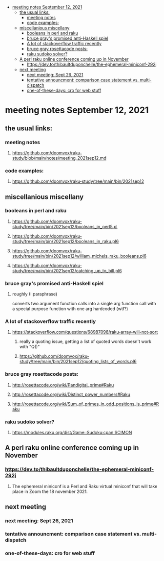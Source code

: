 - [meeting notes September 12, 2021](#org5d53d91)
  - [the usual links:](#orgfe7453f)
    - [meeting notes](#org819dfbb)
    - [code examples:](#org42fc52d)
  - [miscellanious miscellany](#orgf9f5bbe)
    - [booleans in perl and raku](#orgefb6529)
    - [bruce gray's promised anti-Haskell spiel](#org125761f)
    - [A lot of stackoverflow traffic recently](#orgccc76a0)
    - [bruce gray rosettacode posts:](#org3280b0d)
    - [raku sudoko solver?](#orge5612ff)
  - [A perl raku online conference coming up in November](#orgeb0f889)
    - [<https://dev.to/thibaultduponchelle/the-ephemeral-miniconf-292j>](#orgce71b26)
  - [next meeting](#org117cdc1)
    - [next meeting: Sept 26, 2021](#org765c4ca)
    - [tentative announcment: comparison case statement vs. multi-dispatch](#orgaa0a3f1)
    - [one-of-these-days: cro for web stuff](#orga5d6fb0)


<a id="org5d53d91"></a>

# meeting notes September 12, 2021


<a id="orgfe7453f"></a>

## the usual links:


<a id="org819dfbb"></a>

### meeting notes

1.  <https://github.com/doomvox/raku-study/blob/main/notes/meeting_2021sep12.md>


<a id="org42fc52d"></a>

### code examples:

1.  <https://github.com/doomvox/raku-study/tree/main/bin/2021sep12>


<a id="orgf9f5bbe"></a>

## miscellanious miscellany


<a id="orgefb6529"></a>

### booleans in perl and raku

1.  <https://github.com/doomvox/raku-study/tree/main/bin/2021sep12/booleans_in_perl5.pl>

2.  <https://github.com/doomvox/raku-study/tree/main/bin/2021sep12/booleans_in_raku.pl6>

3.  <https://github.com/doomvox/raku-study/tree/main/bin/2021sep12/william_michels_raku_booleans.pl6>

4.  <https://github.com/doomvox/raku-study/tree/main/bin/2021sep12/catching_up_to_bill.pl6>


<a id="org125761f"></a>

### bruce gray's promised anti-Haskell spiel

1.  roughly (I paraphrase)

    converts two argument function calls into a single arg function call with a special purpose function with one arg hardcoded (wtf?)


<a id="orgccc76a0"></a>

### A lot of stackoverflow traffic recently

1.  <https://stackoverflow.com/questions/68987098/raku-array-will-not-sort>

    1.  really a quoting issue, getting a list of quoted words doesn't work with "Q()"
    
    2.  <https://github.com/doomvox/raku-study/tree/main/bin/2021sep12/quoting_lists_of_words.pl6>


<a id="org3280b0d"></a>

### bruce gray rosettacode posts:

1.  <http://rosettacode.org/wiki/Pandigital_prime#Raku>

2.  <http://rosettacode.org/wiki/Distinct_power_numbers#Raku>

3.  <http://rosettacode.org/wiki/Sum_of_primes_in_odd_positions_is_prime#Raku>


<a id="orge5612ff"></a>

### raku sudoko solver?

1.  <https://modules.raku.org/dist/Game::Sudoku:cpan:SCIMON>


<a id="orgeb0f889"></a>

## A perl raku online conference coming up in November


<a id="orgce71b26"></a>

### <https://dev.to/thibaultduponchelle/the-ephemeral-miniconf-292j>

1.  The ephemeral miniconf is a Perl and Raku virtual miniconf that will take place in Zoom the 18 november 2021.


<a id="org117cdc1"></a>

## next meeting


<a id="org765c4ca"></a>

### next meeting: Sept 26, 2021


<a id="orgaa0a3f1"></a>

### tentative announcment: comparison case statement vs. multi-dispatch


<a id="orga5d6fb0"></a>

### one-of-these-days: cro for web stuff
